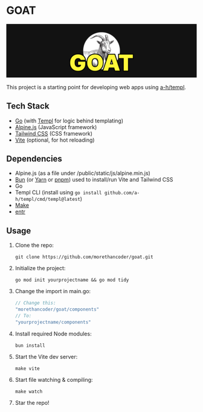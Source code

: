 # GOAT

![Banner](./thumb.png)

This project is a starting point for developing web apps using [a-h/templ](https://github.com/a-h/templ).

## Tech Stack
- [Go](https://golang.org/) (with [Templ](https://github.com/a-h/templ) for logic behind templating)
- [Alpine.js](https://alpinejs.dev/) (JavaScript framework)
- [Tailwind CSS](https://tailwindcss.com/) (CSS framework)
- [Vite](https://vitejs.dev/) (optional, for hot reloading)

## Dependencies
- Alpine.js (as a file under /public/static/js/alpine.min.js)
- [Bun](https://bun.sh/) (or [Yarn](https://yarnpkg.com/) or [pnpm](https://pnpm.io/)) used to install/run Vite and Tailwind CSS
- Go
- Templ CLI (install using `go install github.com/a-h/templ/cmd/templ@latest`)
- [Make](https://www.gnu.org/software/make/)
- [entr](https://github.com/eradman/entr)

## Usage
1. Clone the repo:
   ```
   git clone https://github.com/morethancoder/goat.git
   ```

2. Initialize the project:
   ```
   go mod init yourprojectname && go mod tidy
   ```

3. Change the import in main.go:
   ```go
   // Change this:
   "morethancoder/goat/components"
   // To:
   "yourprojectname/components"
   ```

4. Install required Node modules:
   ```
   bun install
   ```

5. Start the Vite dev server:
   ```
   make vite
   ```

6. Start file watching & compiling:
   ```
   make watch
   ```

7. Star the repo!
